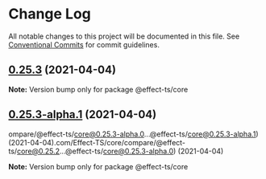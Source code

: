 # Change Log

All notable changes to this project will be documented in this file.
See [Conventional Commits](https://conventionalcommits.org) for commit guidelines.

## [0.25.3](https://github.com/Effect-TS/core/compare/@effect-ts/core@0.25.3-alpha.1...@effect-ts/core@0.25.3) (2021-04-04)

**Note:** Version bump only for package @effect-ts/core

## [0.25.3-alpha.1](https://github.com/Effect-TS/core/compare/@effect-ts/core@0.25.3-alpha.0...@effect-ts/core@0.25.3-alpha.1) (2021-04-04)

ompare/@effect-ts/core@0.25.3-alpha.0...@effect-ts/core@0.25.3-alpha.1) (2021-04-04).com/Effect-TS/core/compare/@effect-ts/core@0.25.2...@effect-ts/core@0.25.3-alpha.0) (2021-04-04)

**Note:** Version bump only for package @effect-ts/core
